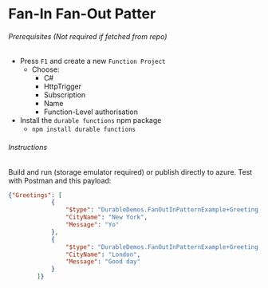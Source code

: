 # Fan-In Fan-Out Patter
###### Prerequisites (Not required if fetched from repo)
- Press `F1` and create a new `Function Project`
  - Choose:
    - C#
    - HttpTrigger
    - Subscription
    - Name
    - Function-Level authorisation
- Install the `durable functions` npm package
  - `npm install durable functions`

###### Instructions
Build and run (storage emulator required) or publish directly to azure.
Test with Postman and this payload:

```json
{"Greetings": [
            {
                "$type": "DurableDemos.FanOutInPatternExample+Greeting, DurableDemos",
                "CityName": "New York",
                "Message": "Yo"
            },
            {
                "$type": "DurableDemos.FanOutInPatternExample+Greeting, DurableDemos",
                "CityName": "London",
                "Message": "Good day"
            }
        ]}
```